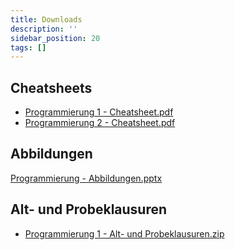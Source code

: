 ```yaml
---
title: Downloads
description: ''
sidebar_position: 20
tags: []
---
```


## Cheatsheets
- [Programmierung 1 - Cheatsheet.pdf](https://github.com/appenmaier/programming/files/10193397/Programmierung.1.-.Cheatsheet.pdf)
- [Programmierung 2 - Cheatsheet.pdf](https://github.com/appenmaier/programming/files/10193399/Programmierung.2.-.Cheatsheet.pdf)

## Abbildungen
[Programmierung - Abbildungen.pptx](https://github.com/appenmaier/programming/files/10193400/Programmierung.-.Abbildungen.pptx)

## Alt- und Probeklausuren
- [Programmierung 1 - Alt- und Probeklausuren.zip](https://github.com/appenmaier/programming/files/10193415/Programmierung.1.-.Alt-.und.Probeklausuren.zip)

